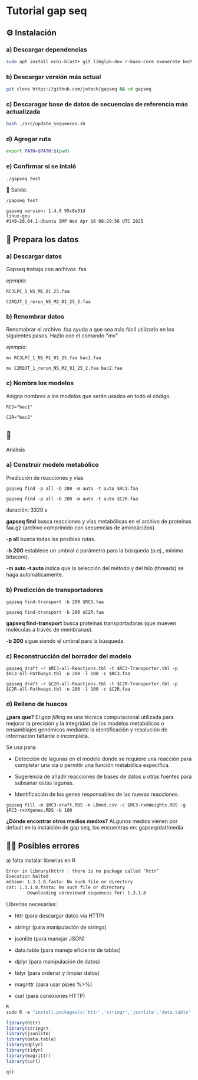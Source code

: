 #   Tutorial gap seq

## ⚙️ Instalación 
### a) Descargar dependencias 

```bash
sudo apt install ncbi-blast+ git libglpk-dev r-base-core exonerate bedtools barrnap bc parallel curl libcurl4-openssl-dev libssl-dev libsbml5-dev bc
```
### b) Descargar versión más actual 

```bash
git clone https://github.com/jotech/gapseq && cd gapseq
```
### c) Descaragar base de datos de secuencias de referencia más actualizada  
```bash
bash ./src/update_sequences.sh
```

### d) Agregar ruta
```bash
export PATH=$PATH:$(pwd)
```

### e) Confirmar si se intaló 
```bash
./gapseq test
```
📨 Salida:
```
/gapseq test

gapseq version: 1.4.0 95c8e31d
linux-gnu
#149~20.04.1-Ubuntu SMP Wed Apr 16 08:29:56 UTC 2025 
```

## 🥐 Prepara los datos

### a) Descargar datos
Gapseq trabaja con archivos .faa

_ejemplo_: 
```
RC3LPC_1_NS_M1_01_25.faa
```
```
C2RQJT_1_rerun_NS_M2_01_25_2.faa
```
### b) Renombrar datos
Renomabrar el archivo .faa ayuda a que sea más fácil utilizarlo en los siguientes pasos.
Hazlo con el comando "mv"


_ejemplo_: 
```
mv RC3LPC_1_NS_M1_01_25.faa bac1.faa
```
```
mv C2RQJT_1_rerun_NS_M2_01_25_2.faa bac2.faa
```

### c) Nombra los modelos
Asigna nombres a los modelos que serán usados en todo el código.
```
RC3="bac1"
```
```
C2R="bac2"
```

## 🐝
 Análisis 

### a) Construir modelo metabólico 
Predicción de reacciones y vías 
```
gapseq find -p all -b 200 -m auto -t auto $RC3.faa
```
```
gapseq find -p all -b 200 -m auto -t auto $C2R.faa
```

duración: 3329 s

**gapseq find** busca reacciones y vías metabólicas en el archivo de proteínas faa.gz (archivo comprimido con secuencias de aminoácidos).

**-p all** busca todas las posibles rutas.

**-b 200** establece un umbral o parámetro para la búsqueda (p.ej., mínimo bitscore).

**-m auto -t auto** indica que la selección del método y del hilo (threads) se haga automáticamente.

### b) Predicción de transportadores

```
gapseq find-transport -b 200 $RC3.faa 
```
```
gapseq find-transport -b 200 $C2R.faa
```
**gapseq find-transport** busca proteínas transportadoras (que mueven moléculas a través de membranas).

**-b 200** sigue siendo el umbral para la búsqueda.

### c)  Reconstrucción del borrador del modelo 

```
gapseq draft -r $RC3-all-Reactions.tbl -t $RC3-Transporter.tbl -p $RC3-all-Pathways.tbl -u 200 -l 100 -c $RC3.faa
```

```
gapseq draft -r $C2R-all-Reactions.tbl -t $C2R-Transporter.tbl -p $C2R-all-Pathways.tbl -u 200 -l 100 -c $C2R.faa
```

### d) Relleno de huecos
**¿para que?**
El _gap filling_ es una técnica computacional utilizada para mejorar la precisión y la integridad de los modelos metabólicos o ensamblajes genómicos mediante la identificación y resolución de información faltante o incompleta.

Se usa para:

* Detección de lagunas en el modelo donde se requiere una reacción para completar una vía o permitir una función metabólica específica.

* Sugerencia de añadir reacciones de bases de datos u otras fuentes para subsanar estas lagunas.

* Identificación de los genes responsables de las nuevas reacciones.
```
gapseq fill -m $RC3-draft.RDS -n LBmed.csv -c $RC3-rxnWeights.RDS -g $RC3-rxnXgenes.RDS -b 100
```
**¿Dónde encontrar otros medios medios?**
ALgunos medios vienen por default en la instalción de gap seq, los encuentras en: gapseq/dat/media

## 🙅🏾 Posibles errores
a) falta instalar librerias en R

```bash
Error in library(httr) : there is no package called ‘httr’
Execution halted
md5sum: 1.3.1.8.fasta: No such file or directory
cat: 1.3.1.8.fasta: No such file or directory
		Downloading unreviewed sequences for: 1.3.1.8
```

LIbrerias necesarias:
* httr (para descargar datos vía HTTP)

* stringr (para manipulación de strings)

* jsonlite (para manejar JSON)

* data.table (para manejo eficiente de tablas)

* dplyr (para manipulación de datos)

* tidyr (para ordenar y limpiar datos)

* magrittr (para usar pipes %>%)

* curl (para conexiones HTTP)

```R
R
sudo R -e "install.packages(c('httr','stringr','jsonlite','data.table','dplyr','tidyr','magrittr','curl'), repos='https://cloud.r-project.org')"

library(httr)
library(stringr)
library(jsonlite)
library(data.table)
library(dplyr)
library(tidyr)
library(magrittr)
library(curl)

q()

```
